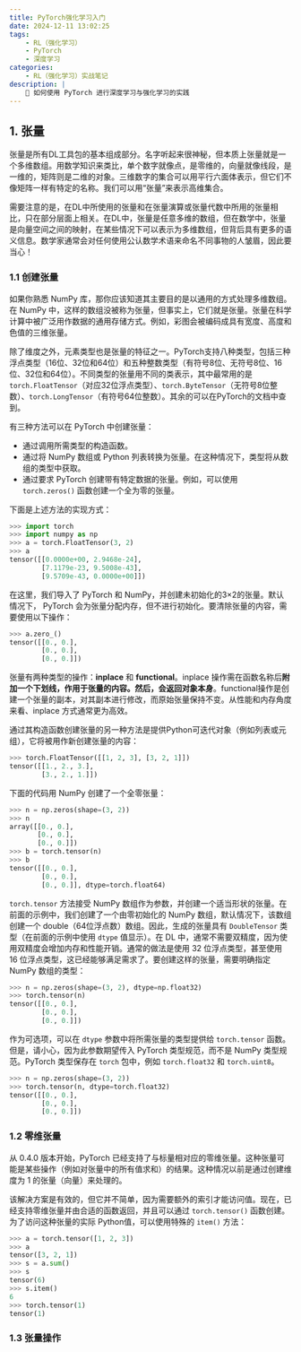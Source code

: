 ```yaml
---
title: PyTorch强化学习入门
date: 2024-12-11 13:02:25
tags: 
    - RL（强化学习）
    - PyTorch
    - 深度学习
categories: 
    - RL（强化学习）实战笔记
description: |
    📖 如何使用 PyTorch 进行深度学习与强化学习的实践
---
```

## 1. 张量
张量是所有DL工具包的基本组成部分。名字听起来很神秘，但本质上张量就是一个多维数组。用数学知识来类比，单个数字就像点，是零维的，向量就像线段，是一维的，矩阵则是二维的对象。三维数字的集合可以用平行六面体表示，但它们不像矩阵一样有特定的名称。我们可以用“张量”来表示高维集合。

需要注意的是，在DL中所使用的张量和在张量演算或张量代数中所用的张量相比，只在部分层面上相关。在DL中，张量是任意多维的数组，但在数学中，张量是向量空间之间的映射，在某些情况下可以表示为多维数组，但背后具有更多的语义信息。数学家通常会对任何使用公认数学术语来命名不同事物的人皱眉，因此要当心！

### 1.1 创建张量
如果你熟悉 NumPy 库，那你应该知道其主要目的是以通用的方式处理多维数组。在 NumPy 中，这样的数组没被称为张量，但事实上，它们就是张量。张量在科学计算中被广泛用作数据的通用存储方式。例如，彩图会被编码成具有宽度、高度和色值的三维张量。

除了维度之外，元素类型也是张量的特征之一。PyTorch支持八种类型，包括三种浮点类型（16位、32位和64位）和五种整数类型（有符号8位、无符号8位、16位、32位和64位）。不同类型的张量用不同的类表示，其中最常用的是 `torch.FloatTensor`（对应32位浮点类型）、`torch.ByteTensor`（无符号8位整数）、`torch.LongTensor`（有符号64位整数）。其余的可以在PyTorch的文档中查到。

有三种方法可以在 PyTorch 中创建张量：
- 通过调用所需类型的构造函数。
- 通过将 NumPy 数组或 Python 列表转换为张量。在这种情况下，类型将从数组的类型中获取。
- 通过要求 PyTorch 创建带有特定数据的张量。例如，可以使用 `torch.zeros()` 函数创建一个全为零的张量。

下面是上述方法的实现方式：

```Python
>>> import torch
>>> import numpy as np
>>> a = torch.FloatTensor(3, 2)
>>> a
tensor([[0.0000e+00, 2.9468e-24],
        [7.1179e-23, 9.5008e-43],
        [9.5709e-43, 0.0000e+00]])
```

在这里，我们导入了 PyTorch 和 NumPy，并创建未初始化的3×2的张量。默认情况下， PyTorch 会为张量分配内存，但不进行初始化。要清除张量的内容，需要使用以下操作：

```Python
>>> a.zero_()
tensor([[0., 0.],
        [0., 0.],
        [0., 0.]])
```

张量有两种类型的操作：**inplace** 和 **functional**。inplace 操作需在函数名称后**附加一个下划线，作用于张量的内容。然后，会返回对象本身**。functional操作是创建一个张量的副本，对其副本进行修改，而原始张量保持不变。从性能和内存角度来看、inplace 方式通常更为高效。

通过其构造函数创建张量的另一种方法是提供Python可迭代对象（例如列表或元组），它将被用作新创建张量的内容：

```Python
>>> torch.FloatTensor([[1, 2, 3], [3, 2, 1]])
tensor([[1., 2., 3.],
        [3., 2., 1.]])
```

下面的代码用 NumPy 创建了一个全零张量：

```Python
>>> n = np.zeros(shape=(3, 2))
>>> n
array([[0., 0.],
       [0., 0.],
       [0., 0.]])
>>> b = torch.tensor(n)
>>> b
tensor([[0., 0.],
        [0., 0.],
        [0., 0.]], dtype=torch.float64)
```

`torch.tensor` 方法接受 NumPy 数组作为参数，并创建一个适当形状的张量。在前面的示例中，我们创建了一个由零初始化的 NumPy 数组，默认情况下，该数组创建一个 double（64位浮点数）数组。因此，生成的张量具有 `DoubleTensor` 类型（在前面的示例中使用 `dtype` 值显示）。在 DL 中，通常不需要双精度，因为使用双精度会增加内存和性能开销。通常的做法是使用 32 位浮点类型，甚至使用 16 位浮点类型，这已经能够满足需求了。要创建这样的张量，需要明确指定 NumPy 数组的类型：

```Python
>>> n = np.zeros(shape=(3, 2), dtype=np.float32)
>>> torch.tensor(n)
tensor([[0., 0.],
        [0., 0.],
        [0., 0.]])
```

作为可选项，可以在 `dtype` 参数中将所需张量的类型提供给 `torch.tensor` 函数。但是，请小心，因为此参数期望传入 PyTorch 类型规范，而不是 NumPy 类型规范。PyTorch 类型保存在 `torch` 包中，例如 `torch.float32` 和 `torch.uint8`。

```Python
>>> n = np.zeros(shape=(3, 2))
>>> torch.tensor(n, dtype=torch.float32)
tensor([[0., 0.],
        [0., 0.],
        [0., 0.]])
```

### 1.2 零维张量
从 0.4.0 版本开始，PyTorch 已经支持了与标量相对应的零维张量。这种张量可能是某些操作（例如对张量中的所有值求和）的结果。这种情况以前是通过创建维度为 1 的张量（向量）来处理的。

该解决方案是有效的，但它并不简单，因为需要额外的索引才能访问值。现在，已经支持零维张量并由合适的函数返回，并且可以通过 `torch.tensor()` 函数创建。为了访问这种张量的实际 Python值，可以使用特殊的 `item()` 方法：

```Python
>>> a = torch.tensor([1, 2, 3])
>>> a
tensor([3, 2, 1])
>>> s = a.sum()
>>> s
tensor(6)
>>> s.item()
6
>>> torch.tensor(1)
tensor(1)
```

### 1.3 张量操作
